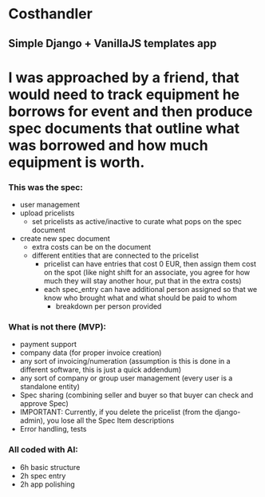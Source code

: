 # Costhandler
## Simple Django + VanillaJS templates app

# I was approached by a friend, that would need to track equipment he borrows for event and then produce spec documents that outline what was borrowed and how much equipment is worth. 

### This was the spec:
- user management
- upload pricelists
    - set pricelists as active/inactive to curate what pops on the spec document
- create new spec document
    - extra costs can be on the document
    - different entities that are connected to the pricelist
        - pricelist can have entries that cost 0 EUR, then assign them cost on the spot (like night shift for an associate, you agree for how much they will stay another hour, put that in the extra costs)
        - each spec_entry can have additional person assigned so that we know who brought what and what should be paid to whom
            - breakdown per person provided

### What is not there (MVP):
- payment support
- company data (for proper invoice creation)
- any sort of invoicing/numeration (assumption is this is done in a different software, this is just a quick addendum)
- any sort of company or group user management (every user is a standalone entity)
- Spec sharing (combining seller and buyer so that buyer can check and approve Spec)
- IMPORTANT: Currently, if you delete the pricelist (from the django-admin), you lose all the Spec Item descriptions
- Error handling, tests

### All coded with AI:
- 6h basic structure
- 2h spec entry
- 2h app polishing
